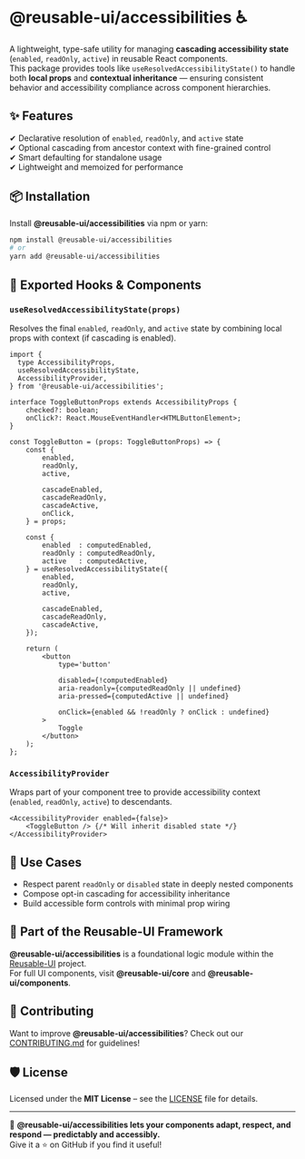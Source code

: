 # @reusable-ui/accessibilities ♿  

A lightweight, type-safe utility for managing **cascading accessibility state** (`enabled`, `readOnly`, `active`) in reusable React components.  
This package provides tools like `useResolvedAccessibilityState()` to handle both **local props** and **contextual inheritance** — ensuring consistent behavior and accessibility compliance across component hierarchies.

## ✨ Features
✔ Declarative resolution of `enabled`, `readOnly`, and `active` state  
✔ Optional cascading from ancestor context with fine-grained control  
✔ Smart defaulting for standalone usage  
✔ Lightweight and memoized for performance  

## 📦 Installation
Install **@reusable-ui/accessibilities** via npm or yarn:

```sh
npm install @reusable-ui/accessibilities
# or
yarn add @reusable-ui/accessibilities
```

## 🔁 Exported Hooks & Components

### `useResolvedAccessibilityState(props)`
Resolves the final `enabled`, `readOnly`, and `active` state by combining local props with context (if cascading is enabled).

```tsx
import {
  type AccessibilityProps,
  useResolvedAccessibilityState,
  AccessibilityProvider,
} from '@reusable-ui/accessibilities';

interface ToggleButtonProps extends AccessibilityProps {
    checked?: boolean;
    onClick?: React.MouseEventHandler<HTMLButtonElement>;
}

const ToggleButton = (props: ToggleButtonProps) => {
    const {
        enabled,
        readOnly,
        active,
        
        cascadeEnabled,
        cascadeReadOnly,
        cascadeActive,
        onClick,
    } = props;
    
    const {
        enabled  : computedEnabled,
        readOnly : computedReadOnly,
        active   : computedActive,
    } = useResolvedAccessibilityState({
        enabled,
        readOnly,
        active,
        
        cascadeEnabled,
        cascadeReadOnly,
        cascadeActive,
    });
    
    return (
        <button
            type='button'
            
            disabled={!computedEnabled}
            aria-readonly={computedReadOnly || undefined}
            aria-pressed={computedActive || undefined}
            
            onClick={enabled && !readOnly ? onClick : undefined}
        >
            Toggle
        </button>
    );
};
```

### `AccessibilityProvider`
Wraps part of your component tree to provide accessibility context (`enabled`, `readOnly`, `active`) to descendants.

```tsx
<AccessibilityProvider enabled={false}>
    <ToggleButton /> {/* Will inherit disabled state */}
</AccessibilityProvider>
```

## 🧩 Use Cases

- Respect parent `readOnly` or `disabled` state in deeply nested components
- Compose opt-in cascading for accessibility inheritance
- Build accessible form controls with minimal prop wiring

## 📖 Part of the Reusable-UI Framework  
**@reusable-ui/accessibilities** is a foundational logic module within the [Reusable-UI](https://github.com/reusable-ui/reusable-ui-monorepo) project.  
For full UI components, visit **@reusable-ui/core** and **@reusable-ui/components**.

## 🤝 Contributing  
Want to improve **@reusable-ui/accessibilities**? Check out our [CONTRIBUTING.md](./CONTRIBUTING.md) for guidelines!  

## 🛡️ License  
Licensed under the **MIT License** – see the [LICENSE](./LICENSE) file for details.  

---

🚀 **@reusable-ui/accessibilities lets your components adapt, respect, and respond — predictably and accessibly.**  
Give it a ⭐ on GitHub if you find it useful!  

